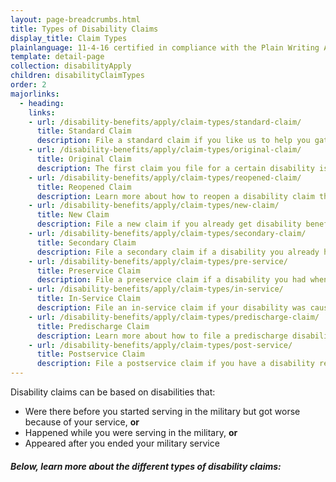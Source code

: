 ```yaml
---
layout: page-breadcrumbs.html
title: Types of Disability Claims
display_title: Claim Types
plainlanguage: 11-4-16 certified in compliance with the Plain Writing Act
template: detail-page
collection: disabilityApply
children: disabilityClaimTypes
order: 2
majorlinks:
  - heading:
    links:
    - url: /disability-benefits/apply/claim-types/standard-claim/
      title: Standard Claim 
      description: File a standard claim if you like us to help you gather evidence to support your disability claim.
    - url: /disability-benefits/apply/claim-types/original-claim/
      title: Original Claim 
      description: The first claim you file for a certain disability is known as the original claim. 
    - url: /disability-benefits/apply/claim-types/reopened-claim/
      title: Reopened Claim
      description: Learn more about how to reopen a disability claim that was denied in the past. 
    - url: /disability-benefits/apply/claim-types/new-claim/
      title: New Claim
      description: File a new claim if you already get disability benefits, but think you might qualify for more.
    - url: /disability-benefits/apply/claim-types/secondary-claim/
      title: Secondary Claim
      description: File a secondary claim if a disability you already have causes, or makes worse, another disability.
    - url: /disability-benefits/apply/claim-types/pre-service/
      title: Preservice Claim
      description: File a preservice claim if a disability you had when you started military service got worse because of your service.
    - url: /disability-benefits/apply/claim-types/in-service/
      title: In-Service Claim
      description: File an in-service claim if your disability was cause by an injury or illness you got while in the line of duty.
    - url: /disability-benefits/apply/claim-types/predischarge-claim/
      title: Predischarge Claim
      description: Learn more about how to file a predischarge disability claim up to 180 days before you leave the military.
    - url: /disability-benefits/apply/claim-types/post-service/
      title: Postservice Claim
      description: File a postservice claim if you have a disability related to military service that didn't appear until after you ended your service.
---
```


<div class="va-introtext">

Disability claims can be based on disabilities that:

</div>

- Were there before you started serving in the military but got worse because of your service, **or**
- Happened while you were serving in the military, **or**
- Appeared after you ended your military service

##### Below, learn more about the different types of disability claims:
